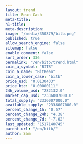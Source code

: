 ```yaml
---
layout: trend
title: Bean Cash
meta-title: 
h1-title: 
meta-description: 
image: "/media/350879/bitb.png"
published: true
allow_search_engine: false
sitemap: false
enable_comment: false
sort_order: 336
permalink: "/en/bitb/trend.html"
coin_a_symbol: "BITB"
coin_a_name: "BitBean"
coin_a_lower_case: "bitb"
price_usd: "0.0130433"
price_btc: "0.00000111"
24h_volume_usd: "282132.0"
market_cap_usd: "2336007000.0"
total_supply: "2336007000.0"
available_supply: "2336007000.0"
percent_change_1h: "0.57"
percent_change_24h: "4.38"
percent_change_7d: "-7.02"
last_updated: "1517140745"
parent-url: "/en/bitb/"
author: Sam
---
```



